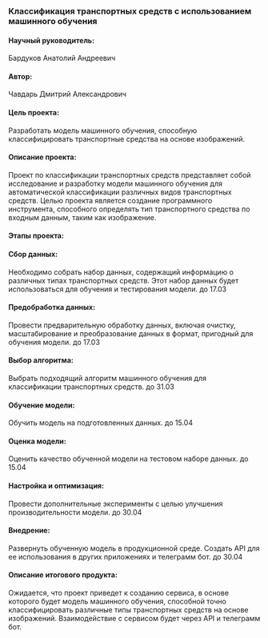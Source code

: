### Классификация транспортных средств с использованием машинного обучения

#### Научный руководитель:
Бардуков Анатолий Андреевич

#### Автор:
Чавдарь Дмитрий Александрович

#### Цель проекта: 
Разработать модель машинного обучения, способную классифицировать транспортные средства
на основе изображений.


#### Описание проекта:
Проект по классификации транспортных средств представляет собой исследование
и разработку модели машинного обучения для автоматической классификации различных
видов транспортных средств. Целью проекта является создание программного инструмента,
способного определять тип транспортного средства по входным данным, таким как изображение.

#### Этапы проекта:

#### Сбор данных:
Необходимо собрать набор данных, содержащий информацию о различных типах
транспортных средств. Этот набор данных будет использоваться для обучения и тестирования
модели. до 17.03

#### Предобработка данных:
Провести предварительную обработку данных, включая очистку, масштабирование
и преобразование данных в формат, пригодный для обучения модели. до 17.03

#### Выбор алгоритма:
Выбрать подходящий алгоритм машинного обучения для классификации транспортных средств.
до 31.03

#### Обучение модели:
Обучить модель на подготовленных данных.
до 15.04

#### Оценка модели:
Оценить качество обученной модели на тестовом наборе данных.
до 15.04

#### Настройка и оптимизация:
Провести дополнительные эксперименты с целью улучшения производительности модели.
до 30.04

#### Внедрение:
Развернуть обученную модель в продукционной среде. Создать API для ее использования 
в других приложениях и телеграмм бот.
до 30.04

#### Описание итогового продукта:
Ожидается, что проект приведет к созданию сервиса, в основе которого будет модель машинного обучения, способной
точно классифицировать различные типы транспортных средств на основе изображений.
Взаимодействие с сервисом будет через API и телеграмм бот.

